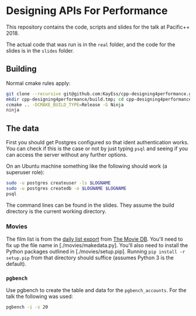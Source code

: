 # Designing APIs For Performance

This repository contains the code, scripts and slides for the talk at Pacific++ 2018.

The actual code that was run is in the `real` folder, and the code for the slides is in the `slides` folder.


## Building

Normal cmake rules apply:

```bash
git clone --recursive git@github.com:KayEss/cpp-designing4performance.git
mkdir cpp-designing4performance/build.tmp; cd cpp-designing4performance/build.tmp
ccmake .. -DCMAKE_BUILD_TYPE=Release -G Ninja
ninja
```


## The data

First you should get Postgres configured so that ident authentication works. You can check if this is the case or not by just typing `psql` and seeing if you can access the server without any further options.

On an Ubuntu machine something like the following should work (a superuser role):

```bash
sudo -u postgres createuser -ls $LOGNAME
sudo -u postgres createdb -o $LOGNAME $LOGNAME
psql
```

The command lines can be found in the slides. They assume the build directory is the current working directory.


### Movies

The film list is from the [daily list export](https://developers.themoviedb.org/3/getting-started/daily-file-exports) from [The Movie DB](https://www.themoviedb.org/). You'll need to fix up the file name in [./movies/makedata.py]. You'll also need to install the Python packages outlined in [./movies/setup.pip]. Running `pip install -r setup.pip` from that directory should suffice (assumes Python 3 is the default).


### `pgbench`

Use pgbench to create the table and data for the `pgbench_accounts`. For the talk the following was used:

```bash
pgbench -i -s 20
```
